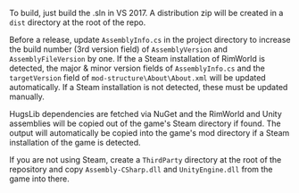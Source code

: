 To build, just build the .sln in VS 2017. A distribution zip will be created in a `dist` directory at the root of the repo.

Before a release, update `AssemblyInfo.cs` in the project directory to increase the build number (3rd version field) of `AssemblyVersion` and `AssemblyFileVersion` by one. If the a Steam installation of RimWorld is detected, the major & minor version fields of `AssemblyInfo.cs` and the `targetVersion` field of `mod-structure\About\About.xml` will be updated automatically. If a Steam installation is not detected, these must be updated manually.

HugsLib dependencies are fetched via NuGet and the RimWorld and Unity assemblies will be copied out of the game's Steam directory if found. The output will automatically be copied into the game's mod directory if a Steam installation of the game is detected.

If you are not using Steam, create a `ThirdParty` directory at the root of the repository and copy `Assembly-CSharp.dll` and `UnityEngine.dll` from the game into there.
